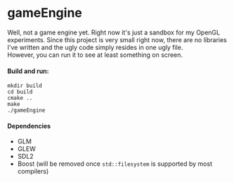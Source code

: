 # gameEngine

Well, not a game engine yet. Right now it's just a sandbox for my OpenGL experiments. Since this project is very small right now, there are no libraries I've written and the ugly code simply resides in one ugly file.  
However, you can run it to see at least something on screen.



#### Build and run:

    mkdir build
    cd build
    cmake ..
    make
    ./gameEngine
    
    
#### Dependencies
- GLM
- GLEW
- SDL2
- Boost (will be removed once `std::filesystem` is supported by most compilers)
